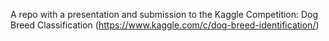 A repo with a presentation and submission to the Kaggle Competition: Dog Breed Classification (https://www.kaggle.com/c/dog-breed-identification/)
